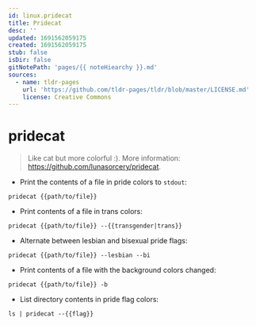 ```yaml
---
id: linux.pridecat
title: Pridecat
desc: ''
updated: 1691562059175
created: 1691562059175
stub: false
isDir: false
gitNotePath: 'pages/{{ noteHiearchy }}.md'
sources:
  - name: tldr-pages
    url: 'https://github.com/tldr-pages/tldr/blob/master/LICENSE.md'
    license: Creative Commons
---
```

# pridecat

> Like cat but more colorful :).
> More information: <https://github.com/lunasorcery/pridecat>.

- Print the contents of a file in pride colors to `stdout`:

`pridecat {{path/to/file}}`

- Print contents of a file in trans colors:

`pridecat {{path/to/file}} --{{transgender|trans}}`

- Alternate between lesbian and bisexual pride flags:

`pridecat {{path/to/file}} --lesbian --bi`

- Print contents of a file with the background colors changed:

`pridecat {{path/to/file}} -b`

- List directory contents in pride flag colors:

`ls | pridecat --{{flag}}`

